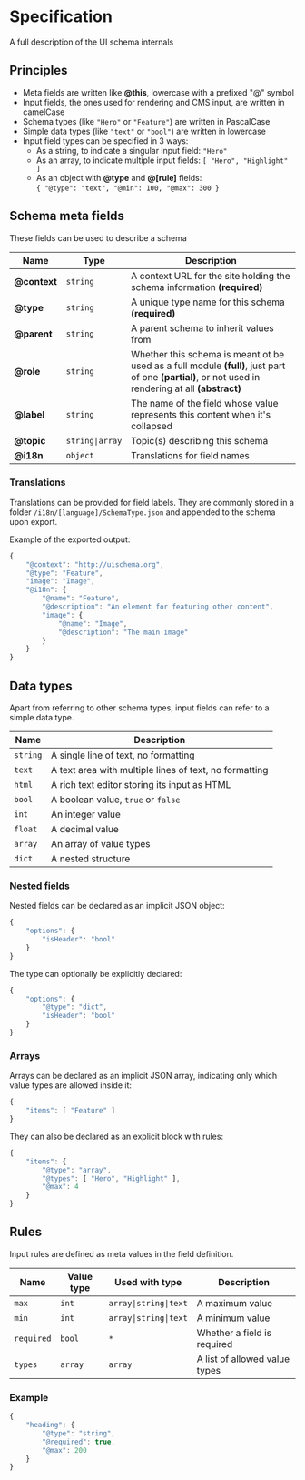 # Specification

A full description of the UI schema internals

## Principles

* Meta fields are written like **@this**, lowercase with a prefixed "@" symbol
* Input fields, the ones used for rendering and CMS input, are written in camelCase
* Schema types (like `"Hero"` or `"Feature"`) are written in PascalCase
* Simple data types (like `"text"` or `"bool"`) are written in lowercase
* Input field types can be specified in 3 ways:
    * As a string, to indicate a singular input field: `"Hero"`
    * As an array, to indicate multiple input fields: `[ "Hero", "Highlight" ]`
    * As an object with **@type** and **@[rule]** fields:  
        `{ "@type": "text", "@min": 100, "@max": 300 }`

## Schema meta fields

These fields can be used to describe a schema

| Name          | Type              | Description |
| ---           | ---               | --- |
| **@context**  | `string`          | A context URL for the site holding the schema information **(required)** |
| **@type**     | `string`          | A unique type name for this schema **(required)** |
| **@parent**   | `string`          | A parent schema to inherit values from |
| **@role**     | `string`          | Whether this schema is meant ot be used as a full module **(full)**, just part of one **(partial)**, or not used in rendering at all **(abstract)** |
| **@label**    | `string`          | The name of the field whose value represents this content when it's collapsed |
| **@topic**    | `string\|array`   | Topic(s) describing this schema |
| **@i18n**     | `object`          | Translations for field names |

### Translations

Translations can be provided for field labels. They are commonly stored in a folder `/i18n/[language]/SchemaType.json` and appended to the schema upon export.

Example of the exported output:

```javascript
{
    "@context": "http://uischema.org",
    "@type": "Feature",
    "image": "Image",
    "@i18n": {
        "@name": "Feature",
        "@description": "An element for featuring other content",
        "image": {
            "@name": "Image",
            "@description": "The main image"
        }
    }
}
```

## Data types

Apart from referring to other schema types, input fields can refer to a simple data type.

| Name      | Description |
| ---       | --- |
| `string`  | A single line of text, no formatting |
| `text`    | A text area with multiple lines of text, no formatting |
| `html`    | A rich text editor storing its input as HTML |
| `bool`    | A boolean value, `true` or `false` |
| `int`     | An integer value |
| `float`   | A decimal value |
| `array`   | An array of value types |
| `dict`    | A nested structure |

### Nested fields

Nested fields can be declared as an implicit JSON object:

```javascript
{
    "options": {
        "isHeader": "bool"
    }
}
```

The type can optionally be explicitly declared:

```javascript
{
    "options": {
        "@type": "dict",
        "isHeader": "bool"
    }
}
```

### Arrays

Arrays can be declared as an implicit JSON array, indicating only which value types are allowed inside it:

```javascript
{
    "items": [ "Feature" ]
}
```

They can also be declared as an explicit block with rules:

```javascript
{
    "items": {
        "@type": "array",
        "@types": [ "Hero", "Highlight" ],
        "@max": 4
    }
}
```

## Rules

Input rules are defined as meta values in the field definition.

| Name          | Value type    | Used with type            | Description |
| ---           | ---           | ---                       | --- |
| `max`         | `int`         | `array\|string\|text`     | A maximum value |
| `min`         | `int`         | `array\|string\|text`     | A minimum value |
| `required`    | `bool`        | `*`                       | Whether a field is required |
| `types`       | `array`       | `array`                   | A list of allowed value types |

### Example

```javascript
{
    "heading": {
        "@type": "string",
        "@required": true,
        "@max": 200
    }
}
```

